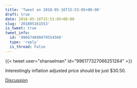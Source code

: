 ```yaml
---
title: 'Tweet on 2018-05-16T15:53:05+00:00'
draft: true
date: 2018-05-16T15:53:05+00:00
slug: '201805161553'
is_tweet: true
tweet_info:
  id: '996674890479554560'
  type: 'reply'
  is_thread: False
---
```




{{< tweet user="shanselman" id="996177327066251264" >}}

Interestingly inflation adjusted price should be just $30.50.

[Discussion](https://x.com/sytelus/status/996674890479554560)
